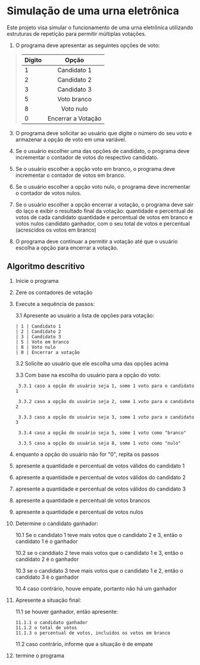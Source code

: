 # Simulação de uma urna eletrônica

Este projeto visa simular o funcionamento de uma urna eletrônica utilizando estruturas de repetição para permitir múltiplas votações.
1. O programa deve apresentar as seguintes opções de voto:

>  | Dígito    | Opção |
>  | -------- | :-------: |
>  | 1  | Candidato 1         |
>  | 2  | Candidato 2         |
>  | 3  | Candidato 3         |
>  | 5  | Voto branco         |
>  | 8  | Voto nulo           |
>  | 0  | Encerrar a Votação  |

3. O programa deve solicitar ao usuário que digite o número do seu voto e armazenar a opção de voto em uma variável.

4. Se o usuário escolher uma das opções de candidato, o programa deve incrementar o contador de votos do respectivo candidato.

5. Se o usuário escolher a opção voto em branco, o programa deve incrementar o contador de votos em branco.

6. Se o usuário escolher a opção voto nulo, o programa deve incrementar o contador de votos nulos.

7. Se o usuário escolher a opção encerrar a votação, o programa deve sair do laço e exibir o resultado final da votação:
quantidade e percentual de votos de cada candidato
quantidade e percentual de votos em branco e votos nulos
candidato ganhador, com o seu total de votos e percentual (acrescidos os votos em branco)
 
8. O programa deve continuar a permitir a votação até que o usuário escolha a opção para encerrar a votação.

## Algoritmo descritivo

1. Inicie o programa

2. Zere os contadores de votação

3. Execute a sequência de passos:

    3.1 Apresente ao usuário a lista de opções para votação:

    ```
    | 1 | Candidato 1
    | 2 | Candidato 2
    | 3 | Candidato 3
    | 5 | Voto em branco
    | 8 | Voto nulo
    | 0 | Encerrar a votação
    ```

    3.2 Solicite ao usuário que ele escolha uma das opções acima

    3.3 Com base na escolha do usuário para a opção do voto:

        3.3.1 caso a opção do usuário seja 1, some 1 voto para o candidato 1

        3.3.2 caso a opção do usuário seja 2, some 1 voto para o candidato 2

        3.3.3 caso a opção do usuário seja 3, some 1 voto para o candidato 3

        3.3.4 caso a opção do usuário seja 5, some 1 voto como "branco"

        3.3.5 caso a opção do usuário seja 8, some 1 voto como "nulo"

4. enquanto a opção do usuário não for "0", repita os passos

5. apresente a quantidade e percentual de votos válidos do candidato 1

6. apresente a quantidade e percentual de votos válidos do candidato 2

7. apresente a quantidade e percentual de votos válidos do candidato 3

8. apresente a quantidade e percentual de votos brancos

9. apresente a quantidade e percentual de votos nulos

10. Determine o candidato ganhador:

    10.1 Se o candidato 1 teve mais votos que o candidato 2 e 3, então o candidato 1 é o ganhador

    10.2 se o canddiato 2 teve mais votos que o candidato 1 e 3, então o candidato 2 é o ganhador

    10.3 se o candidato 3 teve mais votos que o candidato 1 e 2, então o candidato 3 é o ganhador

    10.4 caso contrário, houve empate, portanto não há um ganhador

11. Apresente a situação final:

    11.1 se houver ganhador, então apresente:
    
        11.1.1 o candidato ganhador
        11.1.2 o total de votos
        11.1.3 o percentual de votos, incluídos os votos em branco

    11.2 caso contrário, informe que a situação é de empate

12. termine o programa
